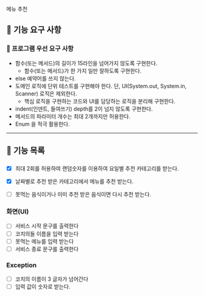 메뉴 추천 
## 🚀 기능 요구 사항



### 🎯 프로그램 우선 요구 사항

- 함수(또는 메서드)의 길이가 15라인을 넘어가지 않도록 구현한다.
    - 함수(또는 메서드)가 한 가지 일만 잘하도록 구현한다.
- else 예약어를 쓰지 않는다.
- 도메인 로직에 단위 테스트를 구현해야 한다. 단, UI(System.out, System.in, Scanner) 로직은 제외한다.
    - 핵심 로직을 구현하는 코드와 UI를 담당하는 로직을 분리해 구현한다.
- indent(인덴트, 들여쓰기) depth를 2이 넘지 않도록 구현한다. 
- 메서드의 파라미터 개수는 최대 2개까지만 허용한다.
- Enum 을 적극 활용한다.


---
## 🚀 기능 목록
### 
- [x] 최대 2회를 허용하여 랜덤숫자를 이용하여 요일별 추천 카테고리를 받는다.
- [x] 날짜별로 추천 받은 카테고리에서 메뉴를 추천 받는다.
- [ ] 못먹는 음식이거나 이미 추천 받은 음식이면 다시 추천 받는다.


### 화면(UI)
- [ ] 서비스 시작 문구를 출력한다
- [ ] 코치의들 이름을 입력 받는다
- [ ] 못먹는 메뉴를 입력 받는다
- [ ] 서비스 종료 문구를 출력한다

### Exception
- [ ] 코치의 이름이 3 글자가 넘어간다
- [ ] 입력 값이 숫자로 받는다.
